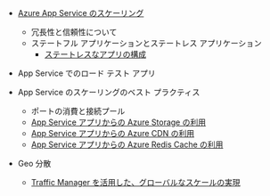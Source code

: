 * [Azure App Service のスケーリング](../articles/app-service-web/web-sites-scale.md)
	* 冗長性と信頼性について
	* ステートフル アプリケーションとステートレス アプリケーション
		* [ステートレスなアプリの構成](/blog/disabling-arrs-instance-affinity-in-windows-azure-web-sites/)

* App Service でのロード テスト アプリ

* App Service のスケーリングのベスト プラクティス
	* ポートの消費と接続プール
	* [App Service アプリからの Azure Storage の利用](../articles/storage/storage-dotnet-how-to-use-blobs.md)
	* [App Service アプリからの Azure CDN の利用](../articles/cdn/cdn-overview.md)
	* [App Service アプリからの Azure Redis Cache の利用](../articles/redis-cache/cache-dotnet-how-to-use-azure-redis-cache.md)

* Geo 分散
	* [Traffic Manager を活用した、グローバルなスケールの実現](../articles/traffic-manager/traffic-manager-overview.md)

<!---HONumber=AcomDC_0706_2016-->